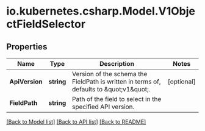# io.kubernetes.csharp.Model.V1ObjectFieldSelector
## Properties

Name | Type | Description | Notes
------------ | ------------- | ------------- | -------------
**ApiVersion** | **string** | Version of the schema the FieldPath is written in terms of, defaults to \&quot;v1\&quot;. | [optional] 
**FieldPath** | **string** | Path of the field to select in the specified API version. | 

[[Back to Model list]](../README.md#documentation-for-models) [[Back to API list]](../README.md#documentation-for-api-endpoints) [[Back to README]](../README.md)

